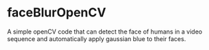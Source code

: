 # faceBlurOpenCV
A simple openCV code that can detect the face of humans in a video sequence and automatically apply gaussian blue to their faces.
